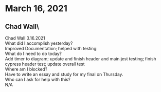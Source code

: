 # March 16, 2021

## Chad Wall\
Chad Wall 3.16.2021\
What did I accomplish yesterday?\
Improved Documentation; helped with testing\
What do I need to do today?\
Add timer to diagram; update and finish header and main jest testing; finish cypress header test; update overall test\
Where am I blocked?\
Have to write an essay and study for my final on Thursday.\
Who can I ask for help with this?\
N/A